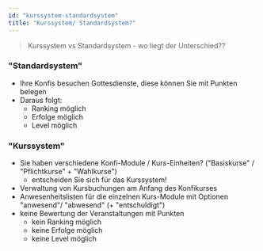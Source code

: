 ```yaml
---
id: "kurssystem-standardsystem"
title: "Kurssystem/ Standardsystem?"
---
```


> Kurssystem vs Standardsystem - wo liegt der Unterschied??

### "Standardsystem"
- Ihre Konfis besuchen Gottesdienste, diese können Sie mit Punkten belegen
- Daraus folgt:
  - Ranking möglich
  - Erfolge möglich
  - Level möglich

### "Kurssystem"
- Sie haben verschiedene Konfi-Module / Kurs-Einheiten? ("Basiskurse" / "Pflichtkurse" + "Wahlkurse")
  - entscheiden Sie sich für das Kurssystem!
- Verwaltung von Kursbuchungen am Anfang des Konfikurses
- Anwesenheitslisten für die einzelnen Kurs-Module mit Optionen "anwesend"/ "abwesend" (+ "entschuldigt")
- keine Bewertung der Veranstaltungen mit Punkten
  - kein Ranking möglich
  - keine Erfolge möglich
  - keine Level möglich